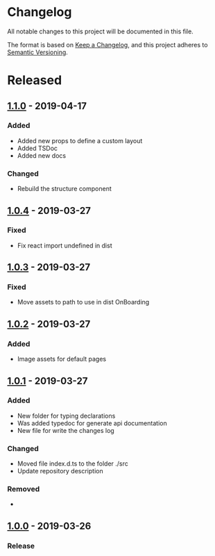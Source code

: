 # Changelog

All notable changes to this project will be documented in this file.

The format is based on [Keep a Changelog](https://keepachangelog.com/en/1.0.0/),
and this project adheres to [Semantic Versioning](https://semver.org/spec/v2.0.0.html).

# Released

## [1.1.0] - 2019-04-17

### Added

- Added new props to define a custom layout
- Added TSDoc
- Added new docs

### Changed

- Rebuild the structure component


## [1.0.4] - 2019-03-27

### Fixed

- Fix react import undefined in dist

## [1.0.3] - 2019-03-27

### Fixed

- Move assets to path to use in dist OnBoarding

## [1.0.2] - 2019-03-27

### Added

- Image assets for default pages

## [1.0.1] - 2019-03-27

### Added

- New folder for typing declarations
- Was added typedoc for generate api documentation
- New file for write the changes log

### Changed

- Moved file index.d.ts to the folder ./src
- Update repository description

### Removed

-

## [1.0.0] - 2019-03-26

### Release


[1.1.0]: https://bitbucket.org/ticmakers/rn-onboarding/src/v1.1.0/
[1.0.4]: https://bitbucket.org/ticmakers/rn-onboarding/src/v1.0.4/
[1.0.3]: https://bitbucket.org/ticmakers/rn-onboarding/src/v1.0.3/
[1.0.2]: https://bitbucket.org/ticmakers/rn-onboarding/src/v1.0.2/
[1.0.1]: https://bitbucket.org/ticmakers/rn-onboarding/src/v1.0.1/
[1.0.0]: #
